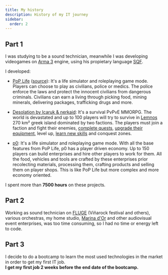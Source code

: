 ```yaml
---
title: My history
description: History of my IT journey
sidebar:
  order: 2
---
```


## Part 1

I was studying to be a sound technician, meanwhile I was developing videogames on [Arma 3](https://store.steampowered.com/app/107410/Arma_3/) engine, using his propietary language [SQF](https://community.bistudio.com/wiki/SQF_Syntax).

I developed:

- [PoP Life](https://www.youtube.com/results?search_query=pop+life+gameplay) ([source](https://github.com/Icaruk/Poplife2)): It's a life simulator and roleplaying game mode. Players can choose to play as civilians, police or medics. The police enforce the laws and protect the innocent civilians from dangerous criminals. Civilians can earn a living through picking food, mining minerals, delivering packages, trafficking drugs and more.

- [Desolation by Icaruk & nerkaid](https://www.mediavida.com/foro/gamedev/desolationmod-arma-3-555897): It's a survival PvPvE MMORPG. The world is devastated and up to 100 players will try to survive in [Lemnos](https://www.google.es/maps/place/Lemnos,+Grecia/@39.903945,25.1470602,11.75z/data=!4m2!3m1!1s0x14af9308e2419f95:0xd91859654cb35ebd) 270 km² greek island dominated by two factions. The players must join a faction and fight their enemies, [complete quests](https://i.gyazo.com/aab3c3cb16191f42433aa5bb611066e6.gif), [upgrade their equipment](https://i.imgur.com/wD5xNPM.png), level up, [learn new skills](https://i.imgur.com/4ZfA6yJ.png) and conquest zones.

- [p0](https://www.youtube.com/results?search_query=arma+3+p0+life): It's a life simulator and roleplaying game mode. With all the base features from PoP Life, p0 has a player driven economy. Up to 150 players can build enterprises and hire other players to work for them. All the food, vehicles and tools are crafted by these enterprises prior recolecting materials, processing them, crafting products and selling them on player shops. This is like PoP Life but more complex and more economy oriented.

I spent more than **7500 hours** on these projects.



## Part 2

Working as sound technician on [FLUGE](https://www.fluge.es) (Viñarock festival and others), various orchestras, my home studio, [Marina d'Or](https://www.magicworldresort.com) and other audiovisual event enterprises, was too time consuming, so I had no time or energy left to code.



## Part 3

I decide to do a bootcamp to learn the most used technologies in the market in order to get my first IT job.  
**I get my first job 2 weeks before the end date of the bootcamp.**
